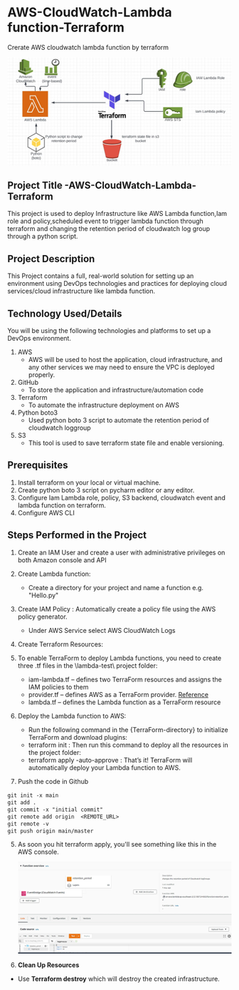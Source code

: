 # AWS-CloudWatch-Lambda function-Terraform
Crerate AWS cloudwatch lambda function by terraform

![This is an image](https://github.com/tanuj888/AWS-CloudWatch-Lambda/blob/main/AWS-LAMBDA.JPG)
## Project Title -AWS-CloudWatch-Lambda-Terraform
This project is used to deploy Infrastructure like AWS Lambda function,Iam role and policy,scheduled event to trigger lambda function through terraform and changing the retention period of cloudwatch log group through a python script.
## Project Description
This Project contains a full, real-world solution for setting up an environment using DevOps technologies and practices for deploying cloud services/cloud infrastructure like lambda function.
## Technology Used/Details
You will be using the following technologies and platforms to set up a DevOps environment.
1. AWS 
   - AWS will be used to host the application, cloud infrastructure, and any other services we may need to ensure the VPC is deployed properly.
2. GitHub
   - To store the application and infrastructure/automation code
3. Terraform
   - To automate the infrastructure deployment on AWS 
4. Python boto3
    - Used python boto 3 script to automate the retention period of cloudwatch loggroup
5. S3
    - This tool is used to save terraform state file and enable versioning.
## Prerequisites
1. Install terraform on your local or virtual machine.
2. Create python boto 3 script on pycharm editor or any editor.
3. Configure Iam Lambda role, policy, S3 backend, cloudwatch event and lambda function on terraform.
5. Configure AWS CLI

## Steps Performed in the Project
1. Create an IAM User  and create a user with administrative privileges on both Amazon console and API
2. Create Lambda function:
    - Create a directory for your project and name a function e.g. "Hello.py"
3. Create IAM Policy : Automatically create a policy file using the AWS policy generator.
    - Under AWS Service select AWS CloudWatch Logs
4. Create Terraform Resources:
5. To enable TerraForm to deploy Lambda functions, you need to create three .tf files in the \lambda-test\ project folder:
    - iam-lambda.tf – defines two TerraForm resources and assigns the IAM policies to them
    - provider.tf – defines AWS as a TerraForm provider. [Reference](https://registry.terraform.io/providers/hashicorp/aws/latest/docs)
    - lambda.tf – defines the Lambda function as a TerraForm resource
6. Deploy the Lambda function to AWS:
   - Run the following command in the {TerraForm-directory} to initialize TerraForm and download plugins:
   - terraform init : Then run this command to deploy all the resources in the project folder:
   - terraform apply -auto-approve : That’s it! TerraForm will automatically deploy your Lambda function to AWS.
     
8. Push the code in Github
 ````
 git init -x main
 git add .
 git commit -x "initial commit"
 git remote add origin  <REMOTE_URL> 
 git remote -v
 git push origin main/master
 ````
5. As soon you hit terraform apply, you'll see something like this in the AWS console.

   ![](https://github.com/tanuj888/AWS-CloudWatch-Lambda/blob/main/LAMBDA_FN.JPG) 
6. **Clean Up Resources**
  * Use **Terraform destroy**  which will destroy the created infrastructure. 

